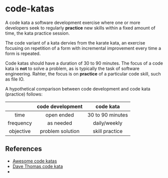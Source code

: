 # code-katas

A code kata a software development exercise where one or more 
developers seek to regularly **practice** new skills within a fixed amount of time, 
the kata practice session.

The code variant of a kata dervies from the karate kata, an exercise 
focusing on repetition of a form with incremental improvement every time
a form is repeated.

Code katas should have a duration of 30 to 90 minutes.  The focus of a code
kata is **not** to solve a problem, as is typically the task of software
engineering.   Rahter, the focus is on **practice** of a particular code
skill, such as file IO.

A hypothetical comparison between code development and code kata (practice) follows:

|  | code development | code kata |
|:--:|:--:|:--:|
| time | open ended | 30 to 90 minutes |
| frequency | as needed | daily/weekly |
| objective | problem solution | skill practice | 

## References

* [Awesome code katas](https://github.com/gamontal/awesome-katas)
* [Dave Thomas code kata](http://codekata.com)
* 
